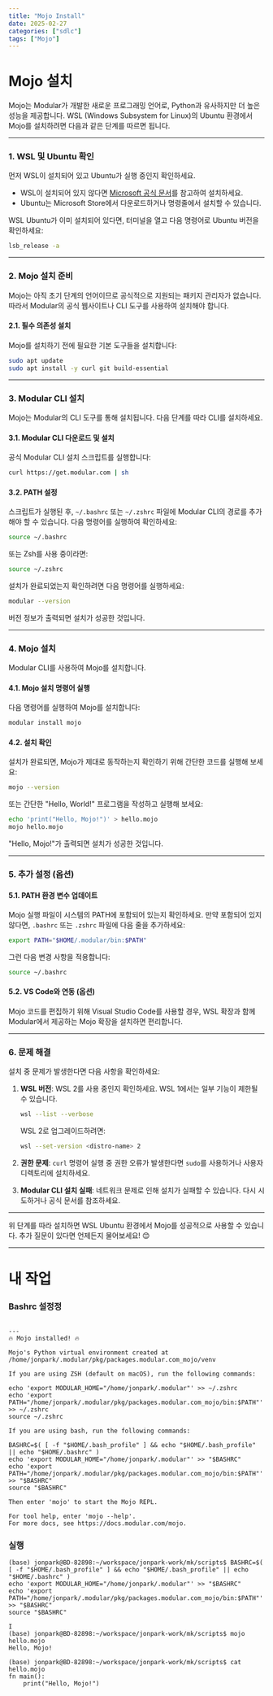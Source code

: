 ```yaml
---
title: "Mojo Install"
date: 2025-02-27
categories: ["sdlc"]
tags: ["Mojo"]
---
```


# Mojo 설치 
Mojo는 Modular가 개발한 새로운 프로그래밍 언어로, Python과 유사하지만 더 높은 성능을 제공합니다. WSL (Windows Subsystem for Linux)의 Ubuntu 환경에서 Mojo를 설치하려면 다음과 같은 단계를 따르면 됩니다.

---

### **1. WSL 및 Ubuntu 확인**
먼저 WSL이 설치되어 있고 Ubuntu가 실행 중인지 확인하세요.
- WSL이 설치되어 있지 않다면 [Microsoft 공식 문서](https://learn.microsoft.com/ko-kr/windows/wsl/install)를 참고하여 설치하세요.
- Ubuntu는 Microsoft Store에서 다운로드하거나 명령줄에서 설치할 수 있습니다.

WSL Ubuntu가 이미 설치되어 있다면, 터미널을 열고 다음 명령어로 Ubuntu 버전을 확인하세요:
```bash
lsb_release -a
```

---

### **2. Mojo 설치 준비**
Mojo는 아직 초기 단계의 언어이므로 공식적으로 지원되는 패키지 관리자가 없습니다. 따라서 Modular의 공식 웹사이트나 CLI 도구를 사용하여 설치해야 합니다.

#### **2.1. 필수 의존성 설치**
Mojo를 설치하기 전에 필요한 기본 도구들을 설치합니다:
```bash
sudo apt update
sudo apt install -y curl git build-essential
```

---

### **3. Modular CLI 설치**
Mojo는 Modular의 CLI 도구를 통해 설치됩니다. 다음 단계를 따라 CLI를 설치하세요.

#### **3.1. Modular CLI 다운로드 및 설치**
공식 Modular CLI 설치 스크립트를 실행합니다:
```bash
curl https://get.modular.com | sh
```

#### **3.2. PATH 설정**
스크립트가 실행된 후, `~/.bashrc` 또는 `~/.zshrc` 파일에 Modular CLI의 경로를 추가해야 할 수 있습니다. 다음 명령어를 실행하여 확인하세요:
```bash
source ~/.bashrc
```
또는 Zsh를 사용 중이라면:
```bash
source ~/.zshrc
```

설치가 완료되었는지 확인하려면 다음 명령어를 실행하세요:
```bash
modular --version
```
버전 정보가 출력되면 설치가 성공한 것입니다.

---

### **4. Mojo 설치**
Modular CLI를 사용하여 Mojo를 설치합니다.

#### **4.1. Mojo 설치 명령어 실행**
다음 명령어를 실행하여 Mojo를 설치합니다:
```bash
modular install mojo
```

#### **4.2. 설치 확인**
설치가 완료되면, Mojo가 제대로 동작하는지 확인하기 위해 간단한 코드를 실행해 보세요:
```bash
mojo --version
```
또는 간단한 "Hello, World!" 프로그램을 작성하고 실행해 보세요:
```bash
echo 'print("Hello, Mojo!")' > hello.mojo
mojo hello.mojo
```
"Hello, Mojo!"가 출력되면 설치가 성공한 것입니다.

---

### **5. 추가 설정 (옵션)**
#### **5.1. PATH 환경 변수 업데이트**
Mojo 실행 파일이 시스템의 PATH에 포함되어 있는지 확인하세요. 만약 포함되어 있지 않다면, `.bashrc` 또는 `.zshrc` 파일에 다음 줄을 추가하세요:
```bash
export PATH="$HOME/.modular/bin:$PATH"
```
그런 다음 변경 사항을 적용합니다:
```bash
source ~/.bashrc
```

#### **5.2. VS Code와 연동 (옵션)**
Mojo 코드를 편집하기 위해 Visual Studio Code를 사용할 경우, WSL 확장과 함께 Modular에서 제공하는 Mojo 확장을 설치하면 편리합니다.

---

### **6. 문제 해결**
설치 중 문제가 발생한다면 다음 사항을 확인하세요:
1. **WSL 버전**: WSL 2를 사용 중인지 확인하세요. WSL 1에서는 일부 기능이 제한될 수 있습니다.
   ```bash
   wsl --list --verbose
   ```
   WSL 2로 업그레이드하려면:
   ```bash
   wsl --set-version <distro-name> 2
   ```

2. **권한 문제**: `curl` 명령어 실행 중 권한 오류가 발생한다면 `sudo`를 사용하거나 사용자 디렉토리에 설치하세요.

3. **Modular CLI 설치 실패**: 네트워크 문제로 인해 설치가 실패할 수 있습니다. 다시 시도하거나 공식 문서를 참조하세요.

---

위 단계를 따라 설치하면 WSL Ubuntu 환경에서 Mojo를 성공적으로 사용할 수 있습니다. 추가 질문이 있다면 언제든지 물어보세요! 😊


----
# 내 작업

### Bashrc 설정정
```

---
🔥 Mojo installed! 🔥

Mojo's Python virtual environment created at /home/jonpark/.modular/pkg/packages.modular.com_mojo/venv

If you are using ZSH (default on macOS), run the following commands:

echo 'export MODULAR_HOME="/home/jonpark/.modular"' >> ~/.zshrc
echo 'export PATH="/home/jonpark/.modular/pkg/packages.modular.com_mojo/bin:$PATH"' >> ~/.zshrc
source ~/.zshrc

If you are using bash, run the following commands:

BASHRC=$( [ -f "$HOME/.bash_profile" ] && echo "$HOME/.bash_profile" || echo "$HOME/.bashrc" )
echo 'export MODULAR_HOME="/home/jonpark/.modular"' >> "$BASHRC"
echo 'export PATH="/home/jonpark/.modular/pkg/packages.modular.com_mojo/bin:$PATH"' >> "$BASHRC"
source "$BASHRC"

Then enter 'mojo' to start the Mojo REPL.

For tool help, enter 'mojo --help'.
For more docs, see https://docs.modular.com/mojo.
```

### 실행

```
(base) jonpark@BD-82898:~/workspace/jonpark-work/mk/scripts$ BASHRC=$( [ -f "$HOME/.bash_profile" ] && echo "$HOME/.bash_profile" || echo "$HOME/.bashrc" )
echo 'export MODULAR_HOME="/home/jonpark/.modular"' >> "$BASHRC"
echo 'export PATH="/home/jonpark/.modular/pkg/packages.modular.com_mojo/bin:$PATH"' >> "$BASHRC"
source "$BASHRC"

I
(base) jonpark@BD-82898:~/workspace/jonpark-work/mk/scripts$ mojo hello.mojo 
Hello, Mojo!

(base) jonpark@BD-82898:~/workspace/jonpark-work/mk/scripts$ cat hello.mojo 
fn main():
    print("Hello, Mojo!")

```
